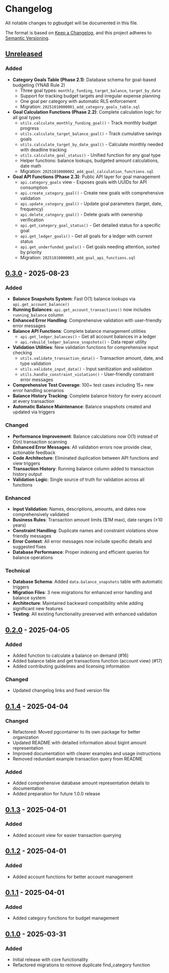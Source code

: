# Changelog

All notable changes to pgbudget will be documented in this file.

The format is based on [Keep a Changelog](https://keepachangelog.com/en/1.0.0/),
and this project adheres to [Semantic Versioning](https://semver.org/spec/v2.0.0.html).

## [Unreleased]

### Added
- **Category Goals Table (Phase 2.1)**: Database schema for goal-based budgeting (YNAB Rule 2)
  - Three goal types: `monthly_funding`, `target_balance`, `target_by_date`
  - Support for tracking budget targets and irregular expense planning
  - One goal per category with automatic RLS enforcement
  - Migration: `20251010000001_add_category_goals_table.sql`
- **Goal Calculation Functions (Phase 2.2)**: Complete calculation logic for all goal types
  - `utils.calculate_monthly_funding_goal()` - Track monthly budget progress
  - `utils.calculate_target_balance_goal()` - Track cumulative savings goals
  - `utils.calculate_target_by_date_goal()` - Calculate monthly needed with deadline tracking
  - `utils.calculate_goal_status()` - Unified function for any goal type
  - Helper functions: balance lookups, budgeted amount calculations, date math
  - Migration: `20251010000002_add_goal_calculation_functions.sql`
- **Goal API Functions (Phase 2.3)**: Public API layer for goal management
  - `api.category_goals` view - Exposes goals with UUIDs for API consumption
  - `api.create_category_goal()` - Create new goals with comprehensive validation
  - `api.update_category_goal()` - Update goal parameters (target, date, frequency)
  - `api.delete_category_goal()` - Delete goals with ownership verification
  - `api.get_category_goal_status()` - Get detailed status for a specific goal
  - `api.get_ledger_goals()` - Get all goals for a ledger with current status
  - `api.get_underfunded_goals()` - Get goals needing attention, sorted by priority
  - Migration: `20251010000003_add_goal_api_functions.sql`

## [0.3.0] - 2025-08-23

### Added
- **Balance Snapshots System**: Fast O(1) balance lookups via `api.get_account_balance()`
- **Running Balances**: `api.get_account_transactions()` now includes `running_balance` column
- **Enhanced Error Handling**: Comprehensive validation with user-friendly error messages
- **Balance API Functions**: Complete balance management utilities
  - `api.get_ledger_balances()` - Get all account balances in a ledger
  - `api.rebuild_ledger_balance_snapshots()` - Data repair utility
- **Validation Utilities**: New validation functions for comprehensive input checking
  - `utils.validate_transaction_data()` - Transaction amount, date, and type validation
  - `utils.validate_input_data()` - Input sanitization and validation
  - `utils.handle_constraint_violation()` - User-friendly constraint error messages
- **Comprehensive Test Coverage**: 100+ test cases including 15+ new error handling scenarios
- **Balance History Tracking**: Complete balance history for every account at every transaction
- **Automatic Balance Maintenance**: Balance snapshots created and updated via triggers

### Changed
- **Performance Improvement**: Balance calculations now O(1) instead of O(n) transaction scanning
- **Enhanced Error Messages**: All validation errors now provide clear, actionable feedback
- **Code Architecture**: Eliminated duplication between API functions and view triggers
- **Transaction History**: Running balance column added to transaction history output
- **Validation Logic**: Single source of truth for validation across all functions

### Enhanced
- **Input Validation**: Names, descriptions, amounts, and dates now comprehensively validated
- **Business Rules**: Transaction amount limits ($1M max), date ranges (±10 years)
- **Constraint Handling**: Duplicate names and constraint violations show friendly messages
- **Error Context**: All error messages now include specific details and suggested fixes
- **Database Performance**: Proper indexing and efficient queries for balance operations

### Technical
- **Database Schema**: Added `data.balance_snapshots` table with automatic triggers
- **Migration Files**: 3 new migrations for enhanced error handling and balance system
- **Architecture**: Maintained backward compatibility while adding significant new features
- **Testing**: All existing functionality preserved with enhanced validation

## [0.2.0] - 2025-04-05

### Added
- Added function to calculate a balance on demand (#16)
- Added balance table and get transactions function (account view) (#17)
- Added contributing guidelines and licensing information

### Changed
- Updated changelog links and fixed version file

## [0.1.4] - 2025-04-04

### Changed
- Refactored: Moved pgcontainer to its own package for better organization
- Updated README with detailed information about bigint amount representation
- Improved documentation with clearer examples and usage instructions
- Removed redundant example transaction query from README

### Added
- Added comprehensive database amount representation details to documentation
- Added preparation for future 1.0.0 release

## [0.1.3] - 2025-04-01

### Added
- Added account view for easier transaction querying

## [0.1.2] - 2025-04-01

### Added
- Added account functions for better account management

## [0.1.1] - 2025-04-01

### Added
- Added category functions for budget management

## [0.1.0] - 2025-03-31

### Added
- Initial release with core functionality
- Refactored migrations to remove duplicate find_category function

[unreleased]: https://github.com/j0lvera/pgbudget/compare/v0.3.0...HEAD
[0.3.0]: https://github.com/j0lvera/pgbudget/compare/v0.2.0...v0.3.0
[0.2.0]: https://github.com/j0lvera/pgbudget/compare/v0.1.5...v0.2.0
[0.1.5]: https://github.com/j0lvera/pgbudget/compare/v0.1.4...v0.1.5
[0.1.4]: https://github.com/j0lvera/pgbudget/compare/v0.1.3...v0.1.4
[0.1.3]: https://github.com/j0lvera/pgbudget/compare/v0.1.2...v0.1.3
[0.1.2]: https://github.com/j0lvera/pgbudget/compare/v0.1.1...v0.1.2
[0.1.1]: https://github.com/j0lvera/pgbudget/compare/v0.1.0...v0.1.1
[0.1.0]: https://github.com/j0lvera/pgbudget/releases/tag/v0.1.0

